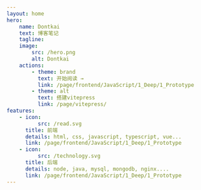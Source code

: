 ```yaml
---
layout: home
hero:
    name: Dontkai
    text: 博客笔记
    tagline:
    image:
        src: /hero.png
        alt: Dontkai
    actions:
        - theme: brand
          text: 开始阅读 →
          link: /page/frontend/JavaScript/1_Deep/1_Prototype
        - theme: alt
          text: 搭建vitepress
          link: /page/vitepress/
features:
    - icon:
          src: /read.svg
      title: 前端
      details: html, css, javascript, typescript, vue...
      link: /page/frontend/JavaScript/1_Deep/1_Prototype
    - icon:
          src: /technology.svg
      title: 后端
      details: node, java, mysql, mongodb, nginx....
      link: /page/frontend/JavaScript/1_Deep/1_Prototype
---
```


<script setup>
import Home from './components/Home.vue'
</script>
<Home />
